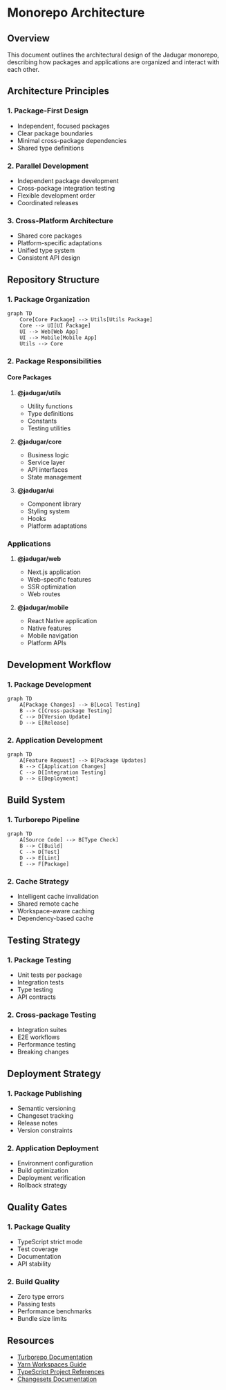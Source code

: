 # Monorepo Architecture

## Overview
This document outlines the architectural design of the Jadugar monorepo, describing how packages and applications are organized and interact with each other.

## Architecture Principles

### 1. Package-First Design
- Independent, focused packages
- Clear package boundaries
- Minimal cross-package dependencies
- Shared type definitions

### 2. Parallel Development
- Independent package development
- Cross-package integration testing
- Flexible development order
- Coordinated releases

### 3. Cross-Platform Architecture
- Shared core packages
- Platform-specific adaptations
- Unified type system
- Consistent API design

## Repository Structure

### 1. Package Organization
```mermaid
graph TD
    Core[Core Package] --> Utils[Utils Package]
    Core --> UI[UI Package]
    UI --> Web[Web App]
    UI --> Mobile[Mobile App]
    Utils --> Core
```

### 2. Package Responsibilities

#### Core Packages
1. **@jadugar/utils**
   - Utility functions
   - Type definitions
   - Constants
   - Testing utilities

2. **@jadugar/core**
   - Business logic
   - Service layer
   - API interfaces
   - State management

3. **@jadugar/ui**
   - Component library
   - Styling system
   - Hooks
   - Platform adaptations

### Applications
1. **@jadugar/web**
   - Next.js application
   - Web-specific features
   - SSR optimization
   - Web routes

2. **@jadugar/mobile**
   - React Native application
   - Native features
   - Mobile navigation
   - Platform APIs

## Development Workflow

### 1. Package Development
```mermaid
graph TD
    A[Package Changes] --> B[Local Testing]
    B --> C[Cross-package Testing]
    C --> D[Version Update]
    D --> E[Release]
```

### 2. Application Development
```mermaid
graph TD
    A[Feature Request] --> B[Package Updates]
    B --> C[Application Changes]
    C --> D[Integration Testing]
    D --> E[Deployment]
```

## Build System

### 1. Turborepo Pipeline
```mermaid
graph TD
    A[Source Code] --> B[Type Check]
    B --> C[Build]
    C --> D[Test]
    D --> E[Lint]
    E --> F[Package]
```

### 2. Cache Strategy
- Intelligent cache invalidation
- Shared remote cache
- Workspace-aware caching
- Dependency-based cache

## Testing Strategy

### 1. Package Testing
- Unit tests per package
- Integration tests
- Type testing
- API contracts

### 2. Cross-package Testing
- Integration suites
- E2E workflows
- Performance testing
- Breaking changes

## Deployment Strategy

### 1. Package Publishing
- Semantic versioning
- Changeset tracking
- Release notes
- Version constraints

### 2. Application Deployment
- Environment configuration
- Build optimization
- Deployment verification
- Rollback strategy

## Quality Gates

### 1. Package Quality
- TypeScript strict mode
- Test coverage
- Documentation
- API stability

### 2. Build Quality
- Zero type errors
- Passing tests
- Performance benchmarks
- Bundle size limits

## Resources
- [Turborepo Documentation](https://turborepo.org/docs)
- [Yarn Workspaces Guide](https://yarnpkg.com/features/workspaces)
- [TypeScript Project References](https://www.typescriptlang.org/docs/handbook/project-references.html)
- [Changesets Documentation](https://github.com/changesets/changesets)
